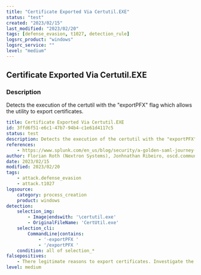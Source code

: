 ```yaml
---
title: "Certificate Exported Via Certutil.EXE"
status: "test"
created: "2023/02/15"
last_modified: "2023/02/20"
tags: [defense_evasion, t1027, detection_rule]
logsrc_product: "windows"
logsrc_service: ""
level: "medium"
---
```


## Certificate Exported Via Certutil.EXE

### Description

Detects the execution of the certutil with the "exportPFX" flag which allows the utility to export certificates.

```yml
title: Certificate Exported Via Certutil.EXE
id: 3ffd6f51-e6c1-47b7-94b4-c1e61d4117c5
status: test
description: Detects the execution of the certutil with the "exportPFX" flag which allows the utility to export certificates.
references:
    - https://www.splunk.com/en_us/blog/security/a-golden-saml-journey-solarwinds-continued.html
author: Florian Roth (Nextron Systems), Jonhnathan Ribeiro, oscd.community, Nasreddine Bencherchali (Nextron Systems)
date: 2023/02/15
modified: 2023/02/20
tags:
    - attack.defense_evasion
    - attack.t1027
logsource:
    category: process_creation
    product: windows
detection:
    selection_img:
        - Image|endswith: '\certutil.exe'
        - OriginalFileName: 'CertUtil.exe'
    selection_cli:
        CommandLine|contains:
            - '-exportPFX '
            - '/exportPFX '
    condition: all of selection_*
falsepositives:
    - There legitimate reasons to export certificates. Investigate the activity to determine if it's benign
level: medium

```
